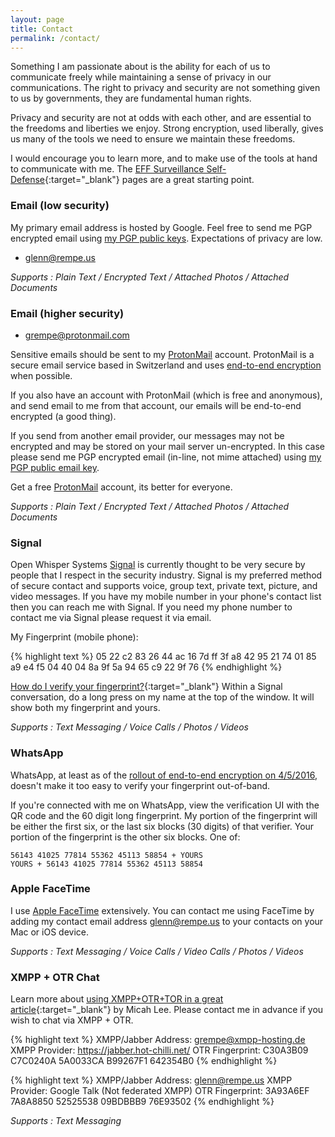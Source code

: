 ```yaml
---
layout: page
title: Contact
permalink: /contact/
---
```


Something I am passionate about is the ability for each of us to communicate freely
while maintaining a sense of privacy in our communications. The right to privacy
and security are not something given to us by governments, they are fundamental
human rights.

Privacy and security are not at odds with each other, and are essential to the
freedoms and liberties we enjoy. Strong encryption, used liberally, gives us
many of the tools we need to ensure we maintain these freedoms.

I would encourage you to learn more, and to make use of the tools at hand to
communicate with me. The [EFF Surveillance Self-Defense](https://ssd.eff.org){:target="_blank"}
pages are a great starting point.

### Email (low security)

My primary email address is hosted by Google. Feel free to send me PGP encrypted
email using [my PGP public keys](/keys/). Expectations of privacy are low.

* [glenn@rempe.us](mailto:glenn@rempe.us)

*Supports : Plain Text / Encrypted Text / Attached Photos / Attached Documents*


### Email (higher security)

* [grempe@protonmail.com](mailto:grempe@protonmail.com)

Sensitive emails should be sent to my [ProtonMail](https://protonmail.com) account.
ProtonMail is a secure email service based in Switzerland and uses
[end-to-end encryption](https://en.wikipedia.org/wiki/End-to-end_encryption)
when possible.

If you also have an account with ProtonMail (which is free and anonymous),
and send email to me from that account, our emails will be end-to-end encrypted
(a good thing).

If you send from another email provider, our messages
may not be encrypted and may be stored on your mail server un-encrypted. In this
case please send me PGP encrypted email (in-line, not mime attached)
using [my PGP public email key](/keys/).

Get a free [ProtonMail](https://protonmail.com) account, its better for everyone.

*Supports : Plain Text / Encrypted Text / Attached Photos / Attached Documents*


### Signal

Open Whisper Systems [Signal](https://whispersystems.org) is currently thought
to be very secure by people that I respect in the security industry.  Signal
is my preferred method of secure contact and supports voice, group text, private
text, picture, and video messages. If you have my mobile number in your phone's contact list then
you can reach me with Signal. If you need my phone number to contact me
via Signal please request it via email.

My Fingerprint (mobile phone):

{% highlight text %}
05 22 c2 83 26 44 ac 16 7d
ff 3f a8 42 95 21 74 01 85
a9 e4 f5 04 40 04 8a 9f 5a
94 65 c9 22 9f 76
{% endhighlight %}

[How do I verify your fingerprint?](https://github.com/WhisperSystems/Signal-iOS/wiki/FAQ){:target="_blank"}
Within a Signal conversation, do a long press on my name at the top of the window.
It will show both my fingerprint and yours.

*Supports : Text Messaging / Voice Calls / Photos / Videos*

### WhatsApp

WhatsApp, at least as of the
[rollout of end-to-end encryption on 4/5/2016](https://blog.whatsapp.com/10000618/end-to-end-encryption),
doesn't make it too easy to verify your fingerprint out-of-band.

If you're connected with me on WhatsApp, view the verification UI with the QR code
and the 60 digit long fingerprint. My portion of the fingerprint will be
either the first six, or the last six blocks (30 digits) of that verifier. Your
portion of the fingerprint is the other six blocks. One of:

```
56143 41025 77814 55362 45113 58854 + YOURS
YOURS + 56143 41025 77814 55362 45113 58854
```

### Apple FaceTime

I use [Apple FaceTime](https://www.apple.com/ios/facetime/) extensively. You can
contact me using FaceTime by adding my contact email address [glenn@rempe.us](mailto:glenn@rempe.us)
to your contacts on your Mac or iOS device.

*Supports : Text Messaging / Voice Calls / Video Calls / Photos / Videos*


### XMPP + OTR Chat

Learn more about [using XMPP+OTR+TOR in a great article](https://theintercept.com/2015/07/14/communicating-secret-watched/){:target="_blank"} by Micah Lee. Please contact me in advance if you wish to chat via XMPP + OTR.

{% highlight text %}
XMPP/Jabber Address: grempe@xmpp-hosting.de
XMPP Provider:       https://jabber.hot-chilli.net/
OTR Fingerprint:     C30A3B09 C7C0240A 5A0033CA B99267F1 642354B0
{% endhighlight %}

{% highlight text %}
XMPP/Jabber Address: glenn@rempe.us
XMPP Provider:       Google Talk (Not federated XMPP)
OTR Fingerprint:     3A93A6EF 7A8A8850 52525538 09BDBBB9 76E93502
{% endhighlight %}

*Supports : Text Messaging*
